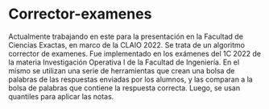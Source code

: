 # Corrector-examenes
Actualmente trabajando en este para la presentación en la Facultad de Ciencias Exactas, en marco de la CLAIO 2022. 
Se trata de un algoritmo corrector de examenes. Fue implementado en los exámenes del 1C 2022 de la materia Investigación Operativa I de la Facultad de Ingeniería. 
En el mismo se utilizan una serie de herramientas que crean una bolsa de palabras de las respuestas enviadas por los alumnos, y las comparan a la bolsa de palabras que contiene la respuesta correcta. Luego, se usan quantiles para aplicar las notas. 
